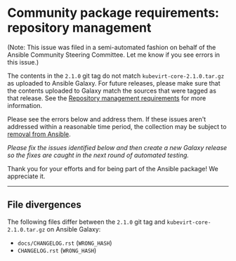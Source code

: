 # Community package requirements: repository management

(Note: This issue was filed in a semi-automated fashion on behalf of the Ansible Community Steering Committee. Let me know if you see errors in this issue.)


The contents in the `2.1.0` git tag do not match `kubevirt-core-2.1.0.tar.gz` as uploaded to Ansible Galaxy. For future releases, please make sure that the contents uploaded to Galaxy match the sources that were tagged as that release. See the [Repository management requirements][repo-mgmt] for more information.

Please see the errors below and address them. If these issues aren't addressed within a reasonable time period, the collection may be subject to [removal from Ansible][removal].

*Please fix the issues identified below and then create a new Galaxy release so the fixes are caught in the next round of automated testing.*

Thank you for your efforts and for being part of the Ansible package! We appreciate it.

---


## File divergences

The following files differ between the `2.1.0` git tag and `kubevirt-core-2.1.0.tar.gz` on Ansible Galaxy:

- `docs/CHANGELOG.rst` (`WRONG_HASH`)
- `CHANGELOG.rst` (`WRONG_HASH`)


[ci-testing]: https://docs.ansible.com/ansible/latest/community/collection_contributors/collection_requirements.html#ci-testing
[repo-mgmt]: https://docs.ansible.com/ansible/latest/community/collection_contributors/collection_requirements.html#repository-management
[removal]: https://github.com/ansible-collections/overview/blob/main/removal_from_ansible.rst
